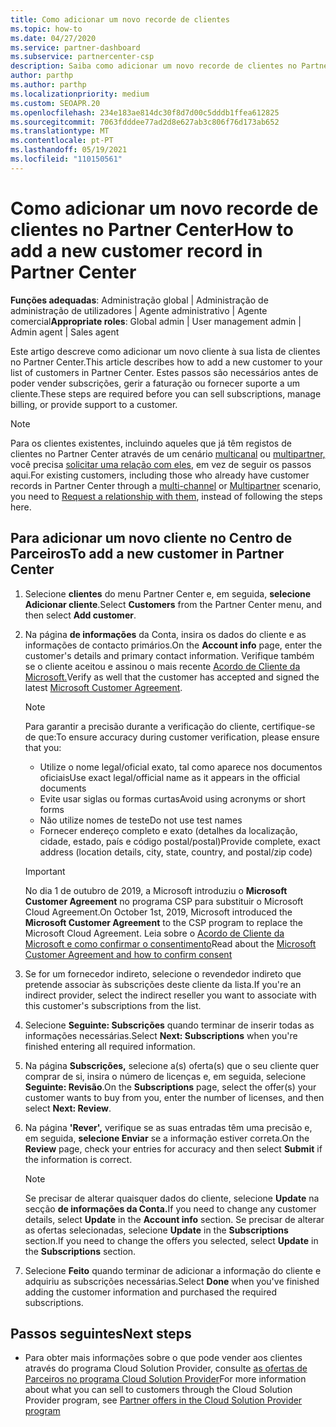 ```yaml
---
title: Como adicionar um novo recorde de clientes
ms.topic: how-to
ms.date: 04/27/2020
ms.service: partner-dashboard
ms.subservice: partnercenter-csp
description: Saiba como adicionar um novo recorde de clientes no Partner Center. Em seguida, pode vender as subscrições do cliente, gerir a faturação ou fornecer apoio ao cliente.
author: parthp
ms.author: parthp
ms.localizationpriority: medium
ms.custom: SEOAPR.20
ms.openlocfilehash: 234e183ae814dc30f8d7d00c5dddb1ffea612825
ms.sourcegitcommit: 7063fdddee77ad2d8e627ab3c806f76d173ab652
ms.translationtype: MT
ms.contentlocale: pt-PT
ms.lasthandoff: 05/19/2021
ms.locfileid: "110150561"
---
```

# <a name="how-to-add-a-new-customer-record-in-partner-center"></a><span data-ttu-id="bfd4e-104">Como adicionar um novo recorde de clientes no Partner Center</span><span class="sxs-lookup"><span data-stu-id="bfd4e-104">How to add a new customer record in Partner Center</span></span>

<span data-ttu-id="bfd4e-105">**Funções adequadas**: Administração global | Administração de administração de utilizadores | Agente administrativo | Agente comercial</span><span class="sxs-lookup"><span data-stu-id="bfd4e-105">**Appropriate roles**: Global admin | User management admin | Admin agent | Sales agent</span></span>

<span data-ttu-id="bfd4e-106">Este artigo descreve como adicionar um novo cliente à sua lista de clientes no Partner Center.</span><span class="sxs-lookup"><span data-stu-id="bfd4e-106">This article describes how to add a new customer to your list of customers in Partner Center.</span></span> <span data-ttu-id="bfd4e-107">Estes passos são necessários antes de poder vender subscrições, gerir a faturação ou fornecer suporte a um cliente.</span><span class="sxs-lookup"><span data-stu-id="bfd4e-107">These steps are required before you can sell subscriptions, manage billing, or provide support to a customer.</span></span>

>[!NOTE]
><span data-ttu-id="bfd4e-108">Para os clientes existentes, incluindo aqueles que já têm registos de clientes no Partner Center através de um cenário [multicanal](multichannel.md) ou [multipartner,](multipartner.md) você precisa [solicitar uma relação com eles](request-a-relationship-with-a-customer.md), em vez de seguir os passos aqui.</span><span class="sxs-lookup"><span data-stu-id="bfd4e-108">For existing customers, including those who already have customer records in Partner Center through a [multi-channel](multichannel.md) or [Multipartner](multipartner.md) scenario, you need to [Request a relationship with them](request-a-relationship-with-a-customer.md), instead of following the steps here.</span></span>

## <a name="to-add-a-new-customer-in-partner-center"></a><span data-ttu-id="bfd4e-109">Para adicionar um novo cliente no Centro de Parceiros</span><span class="sxs-lookup"><span data-stu-id="bfd4e-109">To add a new customer in Partner Center</span></span>

1. <span data-ttu-id="bfd4e-110">Selecione **clientes** do menu Partner Center e, em seguida, **selecione Adicionar cliente**.</span><span class="sxs-lookup"><span data-stu-id="bfd4e-110">Select **Customers** from the Partner Center menu, and then select **Add customer**.</span></span>

2. <span data-ttu-id="bfd4e-111">Na página **de informações** da Conta, insira os dados do cliente e as informações de contacto primários.</span><span class="sxs-lookup"><span data-stu-id="bfd4e-111">On the **Account info** page, enter the customer's details and primary contact information.</span></span> <span data-ttu-id="bfd4e-112">Verifique também se o cliente aceitou e assinou o mais recente [Acordo de Cliente da Microsoft.](agreements.md)</span><span class="sxs-lookup"><span data-stu-id="bfd4e-112">Verify as well that the customer has accepted and signed the latest [Microsoft Customer Agreement](agreements.md).</span></span>

   >[!NOTE]
   >
   ><span data-ttu-id="bfd4e-113">Para garantir a precisão durante a verificação do cliente, certifique-se de que:</span><span class="sxs-lookup"><span data-stu-id="bfd4e-113">To ensure accuracy during customer verification, please ensure that you:</span></span>
   >
   >- <span data-ttu-id="bfd4e-114">Utilize o nome legal/oficial exato, tal como aparece nos documentos oficiais</span><span class="sxs-lookup"><span data-stu-id="bfd4e-114">Use exact legal/official name as it appears in the official documents</span></span>
   >- <span data-ttu-id="bfd4e-115">Evite usar siglas ou formas curtas</span><span class="sxs-lookup"><span data-stu-id="bfd4e-115">Avoid using acronyms or short forms</span></span>
   >- <span data-ttu-id="bfd4e-116">Não utilize nomes de teste</span><span class="sxs-lookup"><span data-stu-id="bfd4e-116">Do not use test names</span></span>
   >- <span data-ttu-id="bfd4e-117">Fornecer endereço completo e exato (detalhes da localização, cidade, estado, país e código postal/postal)</span><span class="sxs-lookup"><span data-stu-id="bfd4e-117">Provide complete, exact address (location details, city, state, country, and postal/zip code)</span></span>

   >[!IMPORTANT]
   > <span data-ttu-id="bfd4e-118">No dia 1 de outubro de 2019, a Microsoft introduziu o **Microsoft Customer Agreement** no programa CSP para substituir o Microsoft Cloud Agreement.</span><span class="sxs-lookup"><span data-stu-id="bfd4e-118">On October 1st, 2019, Microsoft introduced the **Microsoft Customer Agreement** to the CSP program to replace the Microsoft Cloud Agreement.</span></span> <span data-ttu-id="bfd4e-119">Leia sobre o [Acordo de Cliente da Microsoft e como confirmar o consentimento](confirm-customer-agreement.md)</span><span class="sxs-lookup"><span data-stu-id="bfd4e-119">Read about the [Microsoft Customer Agreement and how to confirm consent](confirm-customer-agreement.md)</span></span>
  
3. <span data-ttu-id="bfd4e-120">Se for um fornecedor indireto, selecione o revendedor indireto que pretende associar às subscrições deste cliente da lista.</span><span class="sxs-lookup"><span data-stu-id="bfd4e-120">If you're an indirect provider, select the indirect reseller you want to associate with this customer's subscriptions from the list.</span></span>

4. <span data-ttu-id="bfd4e-121">Selecione **Seguinte: Subscrições** quando terminar de inserir todas as informações necessárias.</span><span class="sxs-lookup"><span data-stu-id="bfd4e-121">Select **Next: Subscriptions** when you're finished entering all required information.</span></span>

5. <span data-ttu-id="bfd4e-122">Na página **Subscrições,** selecione a(s) oferta(s) que o seu cliente quer comprar de si, insira o número de licenças e, em seguida, selecione **Seguinte: Revisão**.</span><span class="sxs-lookup"><span data-stu-id="bfd4e-122">On the **Subscriptions** page, select the offer(s) your customer wants to buy from you, enter the number of licenses, and then select **Next: Review**.</span></span>

6. <span data-ttu-id="bfd4e-123">Na página **'Rever',** verifique se as suas entradas têm uma precisão e, em seguida, **selecione Enviar** se a informação estiver correta.</span><span class="sxs-lookup"><span data-stu-id="bfd4e-123">On the **Review** page, check your entries for accuracy and then select **Submit** if the information is correct.</span></span>

   >[!NOTE]
   ><span data-ttu-id="bfd4e-124">Se precisar de alterar quaisquer dados do cliente, selecione **Update** na secção **de informações da Conta.**</span><span class="sxs-lookup"><span data-stu-id="bfd4e-124">If you need to change any customer details, select **Update** in the **Account info** section.</span></span> <span data-ttu-id="bfd4e-125">Se precisar de alterar as ofertas selecionadas, selecione **Update** in the **Subscriptions** section.</span><span class="sxs-lookup"><span data-stu-id="bfd4e-125">If you need to change the offers you selected, select **Update** in the **Subscriptions** section.</span></span>

7. <span data-ttu-id="bfd4e-126">Selecione **Feito** quando terminar de adicionar a informação do cliente e adquiriu as subscrições necessárias.</span><span class="sxs-lookup"><span data-stu-id="bfd4e-126">Select **Done** when you've finished adding the customer information and purchased the required subscriptions.</span></span>

## <a name="next-steps"></a><span data-ttu-id="bfd4e-127">Passos seguintes</span><span class="sxs-lookup"><span data-stu-id="bfd4e-127">Next steps</span></span>

- <span data-ttu-id="bfd4e-128">Para obter mais informações sobre o que pode vender aos clientes através do programa Cloud Solution Provider, consulte [as ofertas de Parceiros no programa Cloud Solution Provider](csp-offers.md)</span><span class="sxs-lookup"><span data-stu-id="bfd4e-128">For more information about what you can sell to customers through the Cloud Solution Provider program, see [Partner offers in the Cloud Solution Provider program](csp-offers.md)</span></span>


